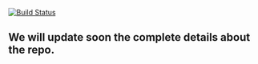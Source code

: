 [![Build Status](https://dev.azure.com/techyrahulgarg/WeTheBoffins/_apis/build/status/WeTheBoffins.CleanArchitecture?branchName=master)](https://dev.azure.com/techyrahulgarg/WeTheBoffins/_build/latest?definitionId=2&branchName=master)

##  We will update soon the complete details about the repo.

